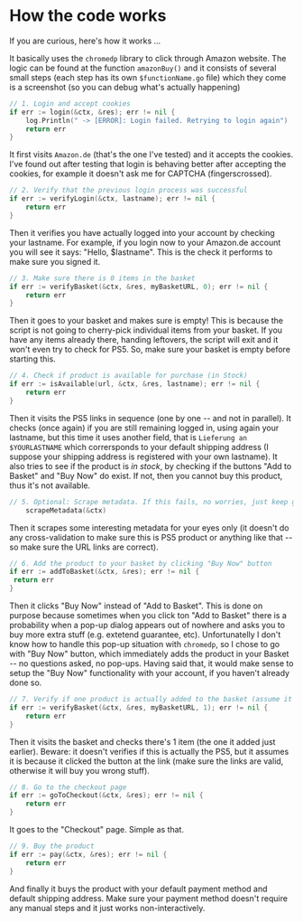 # How the code works

If you are curious, here's how it works ...

It basically uses the `chromedp` library to click through Amazon website.
The logic can be found at the function `amazonBuy()` and it consists of several small steps (each step has its own `$functionName.go` file) which they come is a screenshot (so you can debug what's actually happening)

```go
// 1. Login and accept cookies
if err := login(&ctx, &res); err != nil {
    log.Println(" -> [ERROR]: Login failed. Retrying to login again")
    return err
}
```

It first visits `Amazon.de` (that's the one I've tested) and it accepts the cookies.
I've found out after testing that login is behaving better after accepting the cookies, for example it doesn't ask me for CAPTCHA (fingerscrossed).

```go
// 2. Verify that the previous login process was successful
if err := verifyLogin(&ctx, lastname); err != nil {
    return err
}
```

Then it verifies you have actually logged into your account by checking your lastname.
For example, if you login now to your Amazon.de account you will see it says: "Hello, $lastname". This is the check it performs to make sure you signed it.

```go
// 3. Make sure there is 0 items in the basket
if err := verifyBasket(&ctx, &res, myBasketURL, 0); err != nil {
    return err
}
```

Then it goes to your basket and makes sure is empty!
This is because the script is not going to cherry-pick individual items from your basket.
If you have any items already there, handing leftovers, the script will exit and it won't even try to check for PS5.
So, make sure your basket is empty before starting this.

```go
// 4. Check if product is available for purchase (in Stock)
if err := isAvailable(url, &ctx, &res, lastname); err != nil {
    return err
}
```

Then it visits the PS5 links in sequence (one by one -- and not in parallel).
It checks (once again) if you are still remaining logged in, using again your lastname, but this time it uses another field, that is `Lieferung an $YOURLASTNAME` which corrersponds to your default shipping address (I suppose your shipping address is registered with your own lastname).
It also tries to see if the product is *in stock*, by checking if the buttons "Add to Basket" and "Buy Now" do exist. If not, then you cannot buy this product, thus it's not available.


```go
// 5. Optional: Scrape metadata. If this fails, no worries, just keep going ...
    scrapeMetadata(&ctx)
```

Then it scrapes some interesting metadata for your eyes only (it doesn't do any cross-validation to make sure this is PS5 product or anything like that -- so make sure the URL links are correct).

```go
// 6. Add the product to your basket by clicking "Buy Now" button
if err := addToBasket(&ctx, &res); err != nil {
 return err
}
```

Then it clicks "Buy Now" instead of "Add to Basket".
This is done on purpose because sometimes when you click ton "Add to Basket" there is a probability when a pop-up dialog appears out of nowhere and asks you to buy more extra stuff (e.g. extetend guarantee, etc).
Unfortunatelly I don't know how to handle this pop-up situation with `chromedp`, so I chose to go with "Buy Now" button, which immediately adds the product in your Basket -- no questions asked, no pop-ups.
Having said that, it would make sense to setup the "Buy Now" functionality with your account, if you haven't already done so.

```go
// 7. Verify if one product is actually added to the basket (assume it's the one we want)
if err := verifyBasket(&ctx, &res, myBasketURL, 1); err != nil {
    return err
}
```

Then it visits the basket and checks there's 1 item (the one it added just earlier).
Beware: it doesn't verifies if this is actually the PS5, but it assumes it is because it clicked the button at the link (make sure the links are valid, otherwise it will buy you wrong stuff).

```go
// 8. Go to the checkout page
if err := goToCheckout(&ctx, &res); err != nil {
    return err
}
```

It goes to the "Checkout" page. Simple as that.

```go
// 9. Buy the product
if err := pay(&ctx, &res); err != nil {
    return err
}
```

And finally it buys the product with your default payment method and default shipping address.
Make sure your payment method doesn't require any manual steps and it just works non-interactively.
